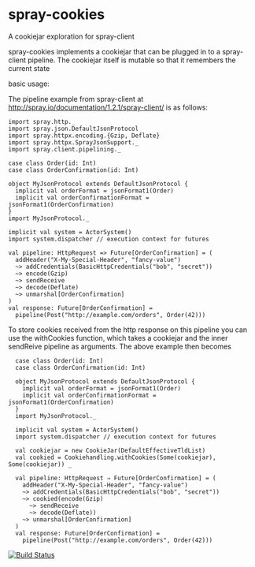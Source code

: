 spray-cookies
=============

A cookiejar exploration for spray-client

spray-cookies implements a cookiejar that can be plugged in to a spray-client pipeline. The cookiejar itself is mutable so that it remembers the current state

basic usage:

The pipeline example from spray-client at http://spray.io/documentation/1.2.1/spray-client/ is as follows:

```
import spray.http._
import spray.json.DefaultJsonProtocol
import spray.httpx.encoding.{Gzip, Deflate}
import spray.httpx.SprayJsonSupport._
import spray.client.pipelining._

case class Order(id: Int)
case class OrderConfirmation(id: Int)

object MyJsonProtocol extends DefaultJsonProtocol {
  implicit val orderFormat = jsonFormat1(Order)
  implicit val orderConfirmationFormat = jsonFormat1(OrderConfirmation)
}
import MyJsonProtocol._

implicit val system = ActorSystem()
import system.dispatcher // execution context for futures

val pipeline: HttpRequest => Future[OrderConfirmation] = (
  addHeader("X-My-Special-Header", "fancy-value")
  ~> addCredentials(BasicHttpCredentials("bob", "secret"))
  ~> encode(Gzip)
  ~> sendReceive
  ~> decode(Deflate)
  ~> unmarshal[OrderConfirmation]
)
val response: Future[OrderConfirmation] =
  pipeline(Post("http://example.com/orders", Order(42)))

```

To store cookies received from the http response on this pipeline you can use the withCookies function, which takes a cookiejar and the inner sendReive pipeline as arguments. The above example then becomes

```
  case class Order(id: Int)
  case class OrderConfirmation(id: Int)

  object MyJsonProtocol extends DefaultJsonProtocol {
    implicit val orderFormat = jsonFormat1(Order)
    implicit val orderConfirmationFormat = jsonFormat1(OrderConfirmation)
  }
  import MyJsonProtocol._

  implicit val system = ActorSystem()
  import system.dispatcher // execution context for futures

  val cookiejar = new CookieJar(DefaultEffectiveTldList)
  val cookied = Cookiehandling.withCookies(Some(cookiejar), Some(cookiejar)) _

  val pipeline: HttpRequest ⇒ Future[OrderConfirmation] = (
    addHeader("X-My-Special-Header", "fancy-value")
    ~> addCredentials(BasicHttpCredentials("bob", "secret"))
    ~> cookied(encode(Gzip)
      ~> sendReceive
      ~> decode(Deflate))
    ~> unmarshal[OrderConfirmation]
  )
  val response: Future[OrderConfirmation] =
    pipeline(Post("http://example.com/orders", Order(42)))

```

[![Build Status](https://travis-ci.org/martijnhoekstra/spray-cookies.svg)](https://travis-ci.org/martijnhoekstra/spray-cookies)
